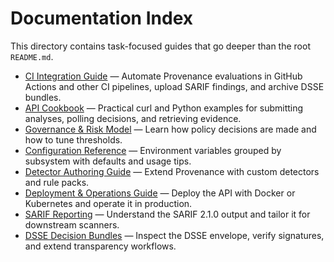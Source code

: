 # Documentation Index

This directory contains task-focused guides that go deeper than the root `README.md`.

- [CI Integration Guide](ci-integration.md) — Automate Provenance evaluations in GitHub Actions and other CI pipelines, upload SARIF findings, and archive DSSE bundles.
- [API Cookbook](api-cookbook.md) — Practical curl and Python examples for submitting analyses, polling decisions, and retrieving evidence.
- [Governance & Risk Model](governance-and-risk-model.md) — Learn how policy decisions are made and how to tune thresholds.
- [Configuration Reference](configuration.md) — Environment variables grouped by subsystem with defaults and usage tips.
- [Detector Authoring Guide](detector-authoring.md) — Extend Provenance with custom detectors and rule packs.
- [Deployment & Operations Guide](deployment-guide.md) — Deploy the API with Docker or Kubernetes and operate it in production.
- [SARIF Reporting](sarif-reporting.md) — Understand the SARIF 2.1.0 output and tailor it for downstream scanners.
- [DSSE Decision Bundles](dsse-decision-bundles.md) — Inspect the DSSE envelope, verify signatures, and extend transparency workflows.
